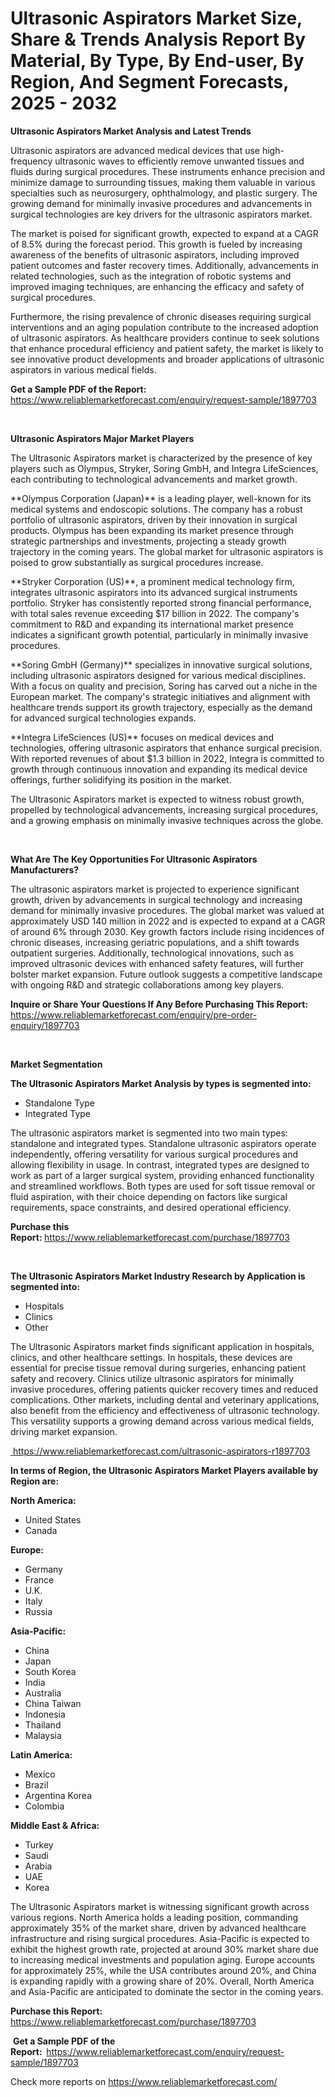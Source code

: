 <p><h1>Ultrasonic Aspirators Market Size, Share & Trends Analysis Report By Material, By Type, By End-user, By Region, And Segment Forecasts, 2025 - 2032</h1></p><p><strong>Ultrasonic Aspirators Market Analysis and Latest Trends</strong></p>
<p><p>Ultrasonic aspirators are advanced medical devices that use high-frequency ultrasonic waves to efficiently remove unwanted tissues and fluids during surgical procedures. These instruments enhance precision and minimize damage to surrounding tissues, making them valuable in various specialties such as neurosurgery, ophthalmology, and plastic surgery. The growing demand for minimally invasive procedures and advancements in surgical technologies are key drivers for the ultrasonic aspirators market.</p><p>The market is poised for significant growth, expected to expand at a CAGR of 8.5% during the forecast period. This growth is fueled by increasing awareness of the benefits of ultrasonic aspirators, including improved patient outcomes and faster recovery times. Additionally, advancements in related technologies, such as the integration of robotic systems and improved imaging techniques, are enhancing the efficacy and safety of surgical procedures. </p><p>Furthermore, the rising prevalence of chronic diseases requiring surgical interventions and an aging population contribute to the increased adoption of ultrasonic aspirators. As healthcare providers continue to seek solutions that enhance procedural efficiency and patient safety, the market is likely to see innovative product developments and broader applications of ultrasonic aspirators in various medical fields.</p></p>
<p><strong>Get a Sample PDF of the Report:&nbsp;</strong> <a href="https://www.reliablemarketforecast.com/enquiry/request-sample/1897703?utm_campaign=2753&utm_medium=2&utm_source=Github&utm_content=ia&utm_term=04032025&utm_id=ultrasonic-aspirators">https://www.reliablemarketforecast.com/enquiry/request-sample/1897703</a></p>
<p>&nbsp;</p>
<p><strong>Ultrasonic Aspirators Major Market Players</strong></p>
<p><p>The Ultrasonic Aspirators market is characterized by the presence of key players such as Olympus, Stryker, Soring GmbH, and Integra LifeSciences, each contributing to technological advancements and market growth.</p><p>**Olympus Corporation (Japan)** is a leading player, well-known for its medical systems and endoscopic solutions. The company has a robust portfolio of ultrasonic aspirators, driven by their innovation in surgical products. Olympus has been expanding its market presence through strategic partnerships and investments, projecting a steady growth trajectory in the coming years. The global market for ultrasonic aspirators is poised to grow substantially as surgical procedures increase.</p><p>**Stryker Corporation (US)**, a prominent medical technology firm, integrates ultrasonic aspirators into its advanced surgical instruments portfolio. Stryker has consistently reported strong financial performance, with total sales revenue exceeding $17 billion in 2022. The company's commitment to R&D and expanding its international market presence indicates a significant growth potential, particularly in minimally invasive procedures.</p><p>**Soring GmbH (Germany)** specializes in innovative surgical solutions, including ultrasonic aspirators designed for various medical disciplines. With a focus on quality and precision, Soring has carved out a niche in the European market. The company's strategic initiatives and alignment with healthcare trends support its growth trajectory, especially as the demand for advanced surgical technologies expands.</p><p>**Integra LifeSciences (US)** focuses on medical devices and technologies, offering ultrasonic aspirators that enhance surgical precision. With reported revenues of about $1.3 billion in 2022, Integra is committed to growth through continuous innovation and expanding its medical device offerings, further solidifying its position in the market.</p><p>The Ultrasonic Aspirators market is expected to witness robust growth, propelled by technological advancements, increasing surgical procedures, and a growing emphasis on minimally invasive techniques across the globe.</p></p>
<p>&nbsp;</p>
<p><strong>What Are The Key Opportunities For Ultrasonic Aspirators Manufacturers?</strong></p>
<p><p>The ultrasonic aspirators market is projected to experience significant growth, driven by advancements in surgical technology and increasing demand for minimally invasive procedures. The global market was valued at approximately USD 140 million in 2022 and is expected to expand at a CAGR of around 6% through 2030. Key growth factors include rising incidences of chronic diseases, increasing geriatric populations, and a shift towards outpatient surgeries. Additionally, technological innovations, such as improved ultrasonic devices with enhanced safety features, will further bolster market expansion. Future outlook suggests a competitive landscape with ongoing R&D and strategic collaborations among key players.</p></p>
<p><strong>Inquire or Share Your Questions If Any Before Purchasing This Report:</strong> <a href="https://www.reliablemarketforecast.com/enquiry/pre-order-enquiry/1897703?utm_campaign=2753&utm_medium=2&utm_source=Github&utm_content=ia&utm_term=04032025&utm_id=ultrasonic-aspirators">https://www.reliablemarketforecast.com/enquiry/pre-order-enquiry/1897703</a></p>
<p>&nbsp;</p>
<p><strong>Market Segmentation</strong></p>
<p><strong>The Ultrasonic Aspirators Market Analysis by types is segmented into:</strong></p>
<p><ul><li>Standalone Type</li><li>Integrated Type</li></ul></p>
<p><p>The ultrasonic aspirators market is segmented into two main types: standalone and integrated types. Standalone ultrasonic aspirators operate independently, offering versatility for various surgical procedures and allowing flexibility in usage. In contrast, integrated types are designed to work as part of a larger surgical system, providing enhanced functionality and streamlined workflows. Both types are used for soft tissue removal or fluid aspiration, with their choice depending on factors like surgical requirements, space constraints, and desired operational efficiency.</p></p>
<p><strong>Purchase this Report:&nbsp;</strong><a href="https://www.reliablemarketforecast.com/purchase/1897703?utm_campaign=2753&utm_medium=2&utm_source=Github&utm_content=ia&utm_term=04032025&utm_id=ultrasonic-aspirators">https://www.reliablemarketforecast.com/purchase/1897703</a></p>
<p>&nbsp;</p>
<p><strong>The Ultrasonic Aspirators Market Industry Research by Application is segmented into:</strong></p>
<p><ul><li>Hospitals</li><li>Clinics</li><li>Other</li></ul></p>
<p><p>The Ultrasonic Aspirators market finds significant application in hospitals, clinics, and other healthcare settings. In hospitals, these devices are essential for precise tissue removal during surgeries, enhancing patient safety and recovery. Clinics utilize ultrasonic aspirators for minimally invasive procedures, offering patients quicker recovery times and reduced complications. Other markets, including dental and veterinary applications, also benefit from the efficiency and effectiveness of ultrasonic technology. This versatility supports a growing demand across various medical fields, driving market expansion.</p></p>
<p><a href="https://www.reliablemarketforecast.com/ultrasonic-aspirators-r1897703?utm_campaign=2753&utm_medium=2&utm_source=Github&utm_content=ia&utm_term=04032025&utm_id=ultrasonic-aspirators">&nbsp;https://www.reliablemarketforecast.com/ultrasonic-aspirators-r1897703</a></p>
<p><strong>In terms of Region, the Ultrasonic Aspirators Market Players available by Region are:</strong></p>
<p>
    <p> <strong> North America: </strong>
        <ul>
            <li>United States</li>
            <li>Canada</li>
        </ul>
        </p> 
    <p> <strong> Europe: </strong>
        <ul>
            <li>Germany</li>
            <li>France</li>
            <li>U.K.</li>
            <li>Italy</li>
            <li>Russia</li>
        </ul>
        </p> 
    <p> <strong> Asia-Pacific: </strong>
        <ul>
            <li>China</li>
            <li>Japan</li>
            <li>South Korea</li>
            <li>India</li>
            <li>Australia</li>
            <li>China Taiwan</li>
            <li>Indonesia</li>
            <li>Thailand</li>
            <li>Malaysia</li>
        </ul>
        </p> 
    <p> <strong> Latin America: </strong>
        <ul>
            <li>Mexico</li>
            <li>Brazil</li>
            <li>Argentina Korea</li>
            <li>Colombia</li>
        </ul>
        </p> 
    <p> <strong> Middle East & Africa: </strong>
        <ul>
            <li>Turkey</li>
            <li>Saudi</li>
            <li>Arabia</li>
            <li>UAE</li>
            <li>Korea</li>
        </ul>
    </p>
    </p>
<p><p>The Ultrasonic Aspirators market is witnessing significant growth across various regions. North America holds a leading position, commanding approximately 35% of the market share, driven by advanced healthcare infrastructure and rising surgical procedures. Asia-Pacific is expected to exhibit the highest growth rate, projected at around 30% market share due to increasing medical investments and population aging. Europe accounts for approximately 25%, while the USA contributes around 20%, and China is expanding rapidly with a growing share of 20%. Overall, North America and Asia-Pacific are anticipated to dominate the sector in the coming years.</p></p>
<p><strong>Purchase this Report: </strong><a href="https://www.reliablemarketforecast.com/purchase/1897703?utm_campaign=2753&utm_medium=2&utm_source=Github&utm_content=ia&utm_term=04032025&utm_id=ultrasonic-aspirators">https://www.reliablemarketforecast.com/purchase/1897703</a></p>
<p>&nbsp;<strong>Get a Sample PDF of the Report:&nbsp;&nbsp;</strong><a href="https://www.reliablemarketforecast.com/enquiry/request-sample/1897703?utm_campaign=2753&utm_medium=2&utm_source=Github&utm_content=ia&utm_term=04032025&utm_id=ultrasonic-aspirators">https://www.reliablemarketforecast.com/enquiry/request-sample/1897703</a></p>
<p><strong></strong></p>
<p>Check more reports on <a href="https://www.reliablemarketforecast.com/?utm_campaign=2753&utm_medium=2&utm_source=Github&utm_content=ia&utm_term=04032025&utm_id=ultrasonic-aspirators">https://www.reliablemarketforecast.com/</a></p>